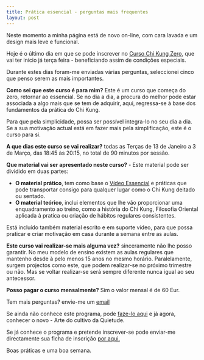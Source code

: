 ```yaml
---
title: Prática essencial - perguntas mais frequentes 
layout: post
---
```

Neste momento a minha página está de novo on-line, com cara lavada e um design mais leve e funcional.

Hoje é o último dia em que se pode inscrever no [Curso Chi Kung Zero](http://lourencoazevedo.com/zero.html), que vai ter início já terça feira - beneficiando assim de condições especiais.

Durante estes dias foram-me enviadas várias perguntas, seleccionei cinco que penso serem as mais importantes.

**Como sei que este curso é para mim?** Este é um curso que começa do zero, retornar ao essencial. Se no dia a dia, a procura do melhor pode estar associada a algo mais que se tem de adquirir, aqui, regressa-se à base dos fundamentos da prática do Chi Kung. 

Para que pela simplicidade, possa ser possível integra-lo no seu dia a dia. Se a sua motivação actual está em fazer mais pela simplificação, este é o curso para si.

**A que dias este curso se vai realizar?** todas as Terças de 13 de Janeiro a 3 de Março, das 18:45 às 20:15, no total de 90 minutos por sessão.

**Que material vai ser apresentado neste curso?** - Este material pode ser dividido em duas partes:

+ **O material prático**, tem como base o [Vídeo Essencial](http://lourencoazevedo.com/video.html) e práticas que pode transportar consigo para qualquer lugar como o Chi Kung deitado ou sentado. 
+ **O material teórico**, inclui elementos que lhe vão proporcionar uma enquadramento ao treino, como a história do Chi Kung, Filosofia Oriental aplicada à pratica ou criação de hábitos regulares consistentes.

Está incluído também material escrito e em suporte vídeo, para que possa praticar e criar motivação em casa durante a semana entre as aulas. 

**Este curso vai realizar-se mais alguma vez?** sinceramente não lhe posso garantir. No meu modelo de ensino existem as aulas regulares que mantenho desde à pelo menos 15 anos no mesmo horário. Paralelamente, surgem projectos como este, que podem realizar-se no próximo trimestre ou não. Mas se voltar realizar-se será sempre diferente nunca igual ao seu antecessor. 

**Posso pagar o curso mensalmente?** Sim o valor mensal é de 60 Eur. 

Tem mais perguntas? envie-me um [email](mailto:lourenco.azevedo@gmail.com)

Se ainda não conhece este programa, pode [faze-lo aqui](http://lourencoazevedo.com/zero.html) e já agora, conhecer o novo - Arte do cultivo da Quietude.

Se já conhece o programa e pretende inscrever-se pode enviar-me directamente sua ficha de inscrição [por aqui.](http://form.jotformeu.com/form/50007240461339)

Boas práticas e uma boa semana. 








